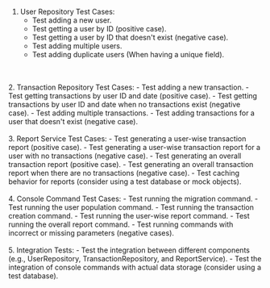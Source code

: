 1. User Repository Test Cases:
   - Test adding a new user.
   - Test getting a user by ID (positive case).
   - Test getting a user by ID that doesn't exist (negative case).
   - Test adding multiple users.
   - Test adding duplicate users (When having a unique field).
<br />
<br />
2. Transaction Repository Test Cases:
   - Test adding a new transaction.
   - Test getting transactions by user ID and date (positive case).
   - Test getting transactions by user ID and date when no transactions exist (negative case).
   - Test adding multiple transactions.
   - Test adding transactions for a user that doesn't exist (negative case).
<br />
<br />
3. Report Service Test Cases:
   - Test generating a user-wise transaction report (positive case).
   - Test generating a user-wise transaction report for a user with no transactions (negative case).
   - Test generating an overall transaction report (positive case).
   - Test generating an overall transaction report when there are no transactions (negative case).
   - Test caching behavior for reports (consider using a test database or mock objects).
<br />
<br />
4. Console Command Test Cases:
   - Test running the migration command.
   - Test running the user population command.
   - Test running the transaction creation command.
   - Test running the user-wise report command.
   - Test running the overall report command.
   - Test running commands with incorrect or missing parameters (negative cases).
<br />
<br />
5. Integration Tests:
   - Test the integration between different components (e.g., UserRepository, TransactionRepository, and ReportService).
   - Test the integration of console commands with actual data storage (consider using a test database).